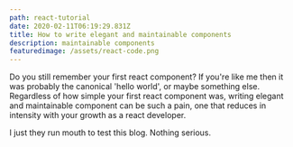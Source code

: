 ```yaml
---
path: react-tutorial
date: 2020-02-11T06:19:29.831Z
title: How to write elegant and maintainable components
description: maintainable components
featuredimage: /assets/react-code.png
---
```

Do you still remember your first react component? If you're like me then it was probably the canonical 'hello world', or maybe something else. Regardless of how simple your first react component was, writing elegant and maintainable component can be such a pain, one that reduces in intensity with your growth as a react developer.

I just they run mouth to test this blog. Nothing serious.
